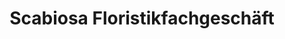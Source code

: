 ---
title: "Scabiosa Floristikfachgeschäft"
url: /oschersleben/scabiosa-floristikfachgeschaeft/
shop: Blumen
---